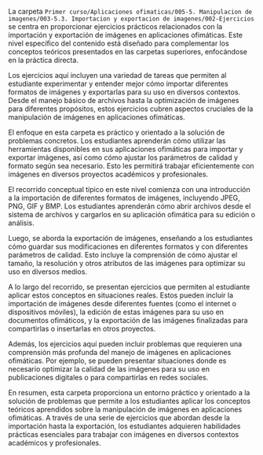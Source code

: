 La carpeta `Primer curso/Aplicaciones ofimaticas/005-5. Manipulacion de imagenes/003-5.3. Importacion y exportacion de imagenes/002-Ejercicios` se centra en proporcionar ejercicios prácticos relacionados con la importación y exportación de imágenes en aplicaciones ofimáticas. Este nivel específico del contenido está diseñado para complementar los conceptos teóricos presentados en las carpetas superiores, enfocándose en la práctica directa.

Los ejercicios aquí incluyen una variedad de tareas que permiten al estudiante experimentar y entender mejor cómo importar diferentes formatos de imágenes y exportarlas para su uso en diversos contextos. Desde el manejo básico de archivos hasta la optimización de imágenes para diferentes propósitos, estos ejercicios cubren aspectos cruciales de la manipulación de imágenes en aplicaciones ofimáticas.

El enfoque en esta carpeta es práctico y orientado a la solución de problemas concretos. Los estudiantes aprenderán cómo utilizar las herramientas disponibles en sus aplicaciones ofimáticas para importar y exportar imágenes, así como cómo ajustar los parámetros de calidad y formato según sea necesario. Esto les permitirá trabajar eficientemente con imágenes en diversos proyectos académicos y profesionales.

El recorrido conceptual típico en este nivel comienza con una introducción a la importación de diferentes formatos de imágenes, incluyendo JPEG, PNG, GIF y BMP. Los estudiantes aprenderán cómo abrir archivos desde el sistema de archivos y cargarlos en su aplicación ofimática para su edición o análisis.

Luego, se aborda la exportación de imágenes, enseñando a los estudiantes cómo guardar sus modificaciones en diferentes formatos y con diferentes parámetros de calidad. Esto incluye la comprensión de cómo ajustar el tamaño, la resolución y otros atributos de las imágenes para optimizar su uso en diversos medios.

A lo largo del recorrido, se presentan ejercicios que permiten al estudiante aplicar estos conceptos en situaciones reales. Estos pueden incluir la importación de imágenes desde diferentes fuentes (como el internet o dispositivos móviles), la edición de estas imágenes para su uso en documentos ofimáticos, y la exportación de las imágenes finalizadas para compartirlas o insertarlas en otros proyectos.

Además, los ejercicios aquí pueden incluir problemas que requieren una comprensión más profunda del manejo de imágenes en aplicaciones ofimáticas. Por ejemplo, se pueden presentar situaciones donde es necesario optimizar la calidad de las imágenes para su uso en publicaciones digitales o para compartirlas en redes sociales.

En resumen, esta carpeta proporciona un entorno práctico y orientado a la solución de problemas que permite a los estudiantes aplicar los conceptos teóricos aprendidos sobre la manipulación de imágenes en aplicaciones ofimáticas. A través de una serie de ejercicios que abordan desde la importación hasta la exportación, los estudiantes adquieren habilidades prácticas esenciales para trabajar con imágenes en diversos contextos académicos y profesionales.
